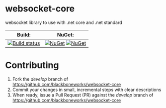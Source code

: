 # websocket-core
websocket library to use with .net core and .net standard

| **Build:** | **NuGet:** |
| ---------- | ---------- |
| [![Build status](https://ci.appveyor.com/api/projects/status/o5brg47tpiqwii1f/branch/master?svg=true)](https://ci.appveyor.com/project/blackboneworks/websocket-core/branch/master) | [![NuGet](https://img.shields.io/nuget/vpre/websocket-core.svg)](https://www.nuget.org/packages/websocket-core) [![NuGet](https://img.shields.io/nuget/dt/websocket-core.svg)](https://www.nuget.org/packages/websocket-core) |

Contributing
============

1. Fork the _develop_ branch of https://github.com/blackboneworks/websocket-core
2. Commit your changes in small, incremental steps with clear descriptions
3. When ready, issue a Pull Request (PR) against the _develop_ branch of https://github.com/blackboneworks/websocket-core
